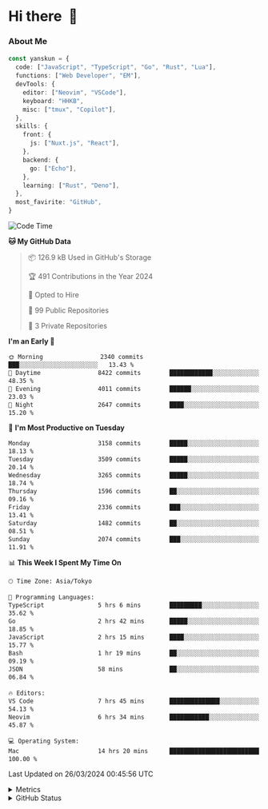 # Hi there&nbsp; :wave:

### About Me

```ts
const yanskun = {
  code: ["JavaScript", "TypeScript", "Go", "Rust", "Lua"],
  functions: ["Web Developer", "EM"],
  devTools: {
    editor: ["Neovim", "VSCode"],
    keyboard: "HHKB",
    misc: ["tmux", "Copilot"],
  },
  skills: {
    front: {
      js: ["Nuxt.js", "React"],
    },
    backend: {
      go: ["Echo"],
    },
    learning: ["Rust", "Deno"],
  },
  most_favirite: "GitHub",
}
```

<!--START_SECTION:waka-->
![Code Time](http://img.shields.io/badge/Code%20Time-760%20hrs%2025%20mins-blue)

**🐱 My GitHub Data** 

> 📦 126.9 kB Used in GitHub's Storage 
 > 
> 🏆 491 Contributions in the Year 2024
 > 
> 💼 Opted to Hire
 > 
> 📜 99 Public Repositories 
 > 
> 🔑 3 Private Repositories 
 > 
**I'm an Early 🐤** 

```text
🌞 Morning                2340 commits        ███░░░░░░░░░░░░░░░░░░░░░░   13.43 % 
🌆 Daytime                8422 commits        ████████████░░░░░░░░░░░░░   48.35 % 
🌃 Evening                4011 commits        ██████░░░░░░░░░░░░░░░░░░░   23.03 % 
🌙 Night                  2647 commits        ████░░░░░░░░░░░░░░░░░░░░░   15.20 % 
```
📅 **I'm Most Productive on Tuesday** 

```text
Monday                   3158 commits        █████░░░░░░░░░░░░░░░░░░░░   18.13 % 
Tuesday                  3509 commits        █████░░░░░░░░░░░░░░░░░░░░   20.14 % 
Wednesday                3265 commits        █████░░░░░░░░░░░░░░░░░░░░   18.74 % 
Thursday                 1596 commits        ██░░░░░░░░░░░░░░░░░░░░░░░   09.16 % 
Friday                   2336 commits        ███░░░░░░░░░░░░░░░░░░░░░░   13.41 % 
Saturday                 1482 commits        ██░░░░░░░░░░░░░░░░░░░░░░░   08.51 % 
Sunday                   2074 commits        ███░░░░░░░░░░░░░░░░░░░░░░   11.91 % 
```


📊 **This Week I Spent My Time On** 

```text
🕑︎ Time Zone: Asia/Tokyo

💬 Programming Languages: 
TypeScript               5 hrs 6 mins        █████████░░░░░░░░░░░░░░░░   35.62 % 
Go                       2 hrs 42 mins       █████░░░░░░░░░░░░░░░░░░░░   18.85 % 
JavaScript               2 hrs 15 mins       ████░░░░░░░░░░░░░░░░░░░░░   15.77 % 
Bash                     1 hr 19 mins        ██░░░░░░░░░░░░░░░░░░░░░░░   09.19 % 
JSON                     58 mins             ██░░░░░░░░░░░░░░░░░░░░░░░   06.84 % 

🔥 Editors: 
VS Code                  7 hrs 45 mins       ██████████████░░░░░░░░░░░   54.13 % 
Neovim                   6 hrs 34 mins       ███████████░░░░░░░░░░░░░░   45.87 % 

💻 Operating System: 
Mac                      14 hrs 20 mins      █████████████████████████   100.00 % 
```


 Last Updated on 26/03/2024 00:45:56 UTC
<!--END_SECTION:waka-->

<details>
  <summary>Metrics</summary>
  <img src="https://github.com/yanskun/yanskun/blob/main/github-metrics.svg" alt="Metrics">
</details>

<details>
  <summary>GitHub Status</summary>
  <picture>
    <source media="(prefers-color-scheme: dark)" srcset="https://raw.githubusercontent.com/yanskun/yanskun/master/profile-summary-card-output/nord_dark/0-profile-details.svg">
   <img src="https://raw.githubusercontent.com/yanskun/yanskun/master/profile-summary-card-output/default/0-profile-details.svg">
  </picture>
  <br>
  <picture>
    <source media="(prefers-color-scheme: dark)" srcset="https://raw.githubusercontent.com/yanskun/yanskun/master/profile-summary-card-output/nord_dark/1-repos-per-language.svg">
   <img src="https://raw.githubusercontent.com/yanskun/yanskun/master/profile-summary-card-output/default/1-repos-per-language.svg">
  </picture>
  <picture>
    <source media="(prefers-color-scheme: dark)" srcset="https://raw.githubusercontent.com/yanskun/yanskun/master/profile-summary-card-output/nord_dark/2-most-commit-language.svg">
   <img src="https://raw.githubusercontent.com/yanskun/yanskun/master/profile-summary-card-output/default/2-most-commit-language.svg">
  </picture>
  <br>
  <picture>
    <source media="(prefers-color-scheme: dark)" srcset="https://raw.githubusercontent.com/yanskun/yanskun/master/profile-summary-card-output/nord_dark/3-stats.svg">
   <img src="https://raw.githubusercontent.com/yanskun/yanskun/master/profile-summary-card-output/default/3-stats.svg">
  </picture>
  <picture>
    <source media="(prefers-color-scheme: dark)" srcset="https://raw.githubusercontent.com/yanskun/yanskun/master/profile-summary-card-output/nord_dark/4-productive-time.svg">
   <img src="https://raw.githubusercontent.com/yanskun/yanskun/master/profile-summary-card-output/default/4-productive-time.svg">
  </picture>
</details>
